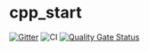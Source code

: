 # cpp_start

[![Gitter](https://badges.gitter.im/cpp_start/lobby.svg)](https://gitter.im/cpp_start/lobby?utm_source=badge&utm_medium=badge&utm_campaign=pr-badge&utm_content=badge)
![CI](https://github.com/soerenPeters/cpp_start/workflows/build/badge.svg)
[![Quality Gate Status](https://sonarcloud.io/api/project_badges/measure?project=soerenPeters_cpp_start&metric=alert_status)](https://sonarcloud.io/dashboard?id=soerenPeters_cpp_start)
